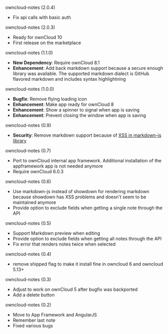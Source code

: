 owncloud-notes (2.0.4)
* Fix api calls with basic auth

owncloud-notes (2.0.3)
* Ready for ownCloud 10
* First release on the marketplace

owncloud-notes (1.1.0)
* **New Dependency**: Require ownCloud 8.1
* **Enhancement**: Add back markdown support because a secure enough library was available. The supported markdown dialect is GitHub flavored markdown and includes syntax highlightning

owncloud-notes (1.0.0)
* **Bugfix**: Remove flying loading icon
* **Enhancement**: Make app ready for ownCloud 8
* **Enhancement**: Show a spinner to signal when app is saving
* **Enhancement**: Prevent closing the window when app is saving

owncloud-notes (0.9)
* **Security**: Remove markdown support because of [XSS in markdown-js library](https://github.com/evilstreak/markdown-js/pull/52)

owncloud-notes (0.7)
* Port to ownCloud internal app framework. Additional installation of the appframework app is not needed anymore
* Require ownCloud 6.0.3

owncloud-notes (0.6)
* Use markdown-js instead of showdown for rendering markdown because showdown has XSS problems and doesn't seem to be maintained anymore
* Provide option to exclude fields when getting a single note through the API

owncloud-notes (0.5)
* Support Markdown preview when editing
* Provide option to exclude fields when getting all notes through the API
* Fix error that renders notes twice when selected

owncloud-notes (0.4)
* remove shipped flag to make it install fine in owncloud 6 and owncloud 5.13+

owncloud-notes (0.3)
* Adjust to work on ownCloud 5 after bugfix was backported
* Add a delete button

owncloud-notes (0.2)
* Move to App Framework and AngularJS
* Remember last note
* Fixed various bugs